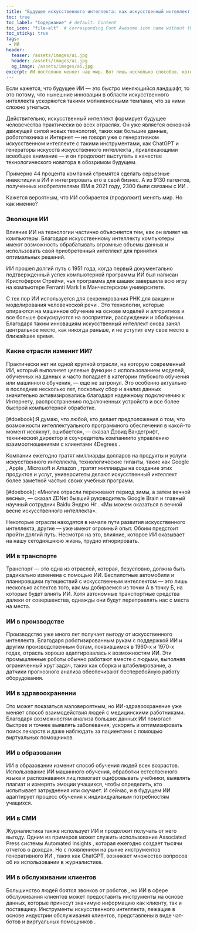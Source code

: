 ```yaml
---
title: "Будущее искусственного интеллекта: как искусственный интеллект изменит мир"
toc: true
toc_label: "Содержание" # default: Content
toc_icon: "file-alt"  # corresponding Font Awesome icon name without the "fa" prefix
toc_sticky: true 
tags:
 - ИИ
header:
  teaser: /assets/images/ai.jpg
  header: /assets/images/ai.jpg
  og_image: /assets/images/ai.jpg
excerpt: ИИ постоянно меняет наш мир. Вот лишь несколько способов, которыми ИИ повлияет на нашу жизнь.
---
```


Если кажется, что будущее ИИ — это быстро меняющийся ландшафт, то это потому, что нынешние инновации в области 
искусственного интеллекта ускоряются такими молниеносными темпами, что за ними сложно угнаться.

Действительно, искусственный интеллект формирует будущее человечества практически во всех отраслях. Он уже является
основной движущей силой новых технологий, таких как большие данные, робототехника и Интернет — не говоря уже 
о генеративном искусственном интеллекте с такими инструментами, как ChatGPT и генераторы искусств искусственного 
интеллекта , привлекающими всеобщее внимание — и он продолжит выступать в качестве технологического новатора в 
обозримом будущем. 

Примерно 44 процента компаний стремятся сделать серьезные инвестиции в ИИ и интегрировать его в свой бизнес. 
А из 9130 патентов, полученных изобретателями IBM в 2021 году, 2300 были связаны с ИИ .

Кажется вероятным, что ИИ собирается (продолжит) менять мир. Но как именно?

### Эволюция ИИ

Влияние ИИ на технологии частично объясняется тем, как он влияет на компьютеры. Благодаря искусственному 
интеллекту компьютеры имеют возможность обрабатывать огромные объемы данных и использовать свой приобретенный
интеллект для принятия оптимальных решений.

ИИ прошел долгий путь с 1951 года, когда первый документально подтвержденный успех компьютерной программы ИИ
был написан Кристофером Стрейчи, чья программа для шашек завершила всю игру на компьютере Ferranti Mark I в 
Манчестерском университете.

С тех пор ИИ используется для секвенирования РНК для вакцин и моделирования человеческой речи . Это технологии,
которые опираются на машинное обучение на основе моделей и алгоритмов и все больше фокусируются на восприятии,
рассуждении и обобщении. Благодаря таким инновациям искусственный интеллект снова занял центральное место,
как никогда раньше, и не уступит ему свое место в ближайшее время. 

### Какие отрасли изменит ИИ? 

Практически нет ни одной крупной отрасли, на которую современный ИИ, который выполняет
целевые функции с использованием моделей, обученных на данных и часто попадает в категории глубокого 
обучения или машинного обучения, — еще не затронул. Это особенно актуально в последние несколько лет, 
поскольку сбор и анализ данных значительно активизировались благодаря надежному подключению к Интернету,
распространению подключенных устройств и все более быстрой компьютерной обработке.

[#doebook]:Я думаю, что любой, кто делает предположения о том, что возможности интеллектуального программного обеспечения в какой-то момент иссякнут, ошибается», — сказал Дэвид Вандегрифт, технический директор и соучредитель компаниипо управлению взаимоотношениями с клиентами 4Degrees .

Компании ежегодно тратят миллиарды долларов на продукты и услуги искусственного интеллекта, технологические гиганты,
такие как Google , Apple , Microsoft и Amazon , тратят миллиарды на создание этих продуктов и услуг, университеты 
делают искусственный интеллект более заметной частью своих учебных программ. 

[#doebook]: «Многие отрасли переживают период зимы, а затем вечной весны», — сказал ZDNet бывший руководитель Google Brain и главный научный сотрудник Baidu Эндрю Нг . «Мы можем оказаться в вечной весне искусственного интеллекта».

Некоторые отрасли находятся в начале пути развития искусственного интеллекта, другие — уже имеют огромный опыт.
Обоим предстоит пройти долгий путь. Несмотря на это, влияние, которое ИИ оказывает на нашу сегодняшнюю жизнь, 
трудно игнорировать.

### ИИ в транспорте
Транспорт — это одна из отраслей, которая, безусловно, должна быть радикально изменена с помощью ИИ. 
Беспилотные автомобили и планировщики путешествий с искусственным интеллектом — это лишь несколько аспектов того,
как мы добираемся из точки А в точку Б, на которые будет влиять ИИ. Хотя автономные транспортные средства далеки 
от совершенства, однажды они будут переправлять нас с места на место.

### ИИ в производстве
Производство уже много лет получает выгоду от искусственного интеллекта. Благодаря роботизированным рукам с
поддержкой ИИ и другим производственным ботам, появившимся в 1960-х и 1970-х годах, отрасль хорошо адаптировалась
к возможностям ИИ.
Эти промышленные роботы обычно работают вместе с людьми, выполняя ограниченный круг задач,
таких как сборка и штабелирование, а датчики прогнозного анализа обеспечивают бесперебойную работу оборудования.  

### ИИ в здравоохранении
Это может показаться маловероятным, но ИИ-здравоохранение уже меняет способ взаимодействия людей с медицинскими
работниками. Благодаря возможностям анализа больших данных ИИ помогает быстрее и точнее выявлять заболевания, 
ускорять и оптимизировать поиск лекарств и даже наблюдать за пациентами с помощью виртуальных помощников.  

### ИИ в образовании
ИИ в образовании изменит способ обучения людей всех возрастов. Использование ИИ машинного обучения, 
обработки естественного языка и распознавания лиц помогает оцифровывать учебники, выявлять плагиат и измерять 
эмоции учащихся, чтобы определить, кто испытывает затруднения или скучает. И сейчас, и в будущем ИИ адаптирует
процесс обучения к индивидуальным потребностям учащихся. 

### ИИ в СМИ
Журналистика также использует ИИ и продолжит получать от него выгоду. Одним из примеров может служить использование
Associated Press системы Automated Insights , которая ежегодно создает тысячи отчетов о доходах. 
Но с появлением на рынке инструментов генеративного ИИ , таких как ChatGPT, возникает множество вопросов 
об их использовании в журналистике.

### ИИ в обслуживании клиентов
Большинство людей боятся звонков от роботов , но ИИ в сфере обслуживания клиентов может предоставить
инструменты на основе данных, которые принесут значимую информацию как клиенту, так и поставщику. 
Инструменты искусственного интеллекта, лежащие в основе индустрии обслуживания клиентов, представлены в виде 
чат-ботов и  виртуальных помощников .
